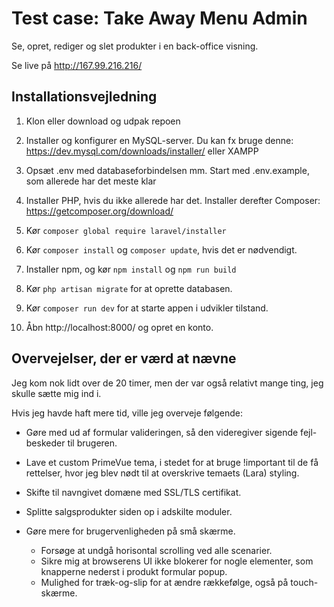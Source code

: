 # Test case: Take Away Menu Admin

Se, opret, rediger og slet produkter i en back-office visning.

Se live på <http://167.99.216.216/>

## Installationsvejledning

1. Klon eller download og udpak repoen

2. Installer og konfigurer en MySQL-server. Du kan fx bruge denne: https://dev.mysql.com/downloads/installer/ eller XAMPP

3. Opsæt .env med databaseforbindelsen mm. Start med .env.example, som allerede har det meste klar

4. Installer PHP, hvis du ikke allerede har det. Installer derefter Composer: https://getcomposer.org/download/

5. Kør `composer global require laravel/installer`

6. Kør `composer install` og `composer update`, hvis det er nødvendigt.

7. Installer npm, og kør `npm install` og `npm run build`

8. Kør `php artisan migrate` for at oprette databasen.

9. Kør `composer run dev` for at starte appen i udvikler tilstand.

10. Åbn http://localhost:8000/ og opret en konto.

## Overvejelser, der er værd at nævne

Jeg kom nok lidt over de 20 timer, men der var også relativt mange ting, jeg skulle sætte mig ind i.

Hvis jeg havde haft mere tid, ville jeg overveje følgende:

- Gøre med ud af formular valideringen, så den videregiver sigende fejl-beskeder til brugeren.

- Lave et custom PrimeVue tema, i stedet for at bruge !important til de få rettelser, hvor jeg blev nødt til at overskrive temaets (Lara) styling.

- Skifte til navngivet domæne med SSL/TLS certifikat.

- Splitte salgsprodukter siden op i adskilte moduler.

- Gøre mere for brugervenligheden på små skærme.
    - Forsøge at undgå horisontal scrolling ved alle scenarier.
    - Sikre mig at browserens UI ikke blokerer for nogle elementer, som knapperne nederst i produkt formular popup.
    - Mulighed for træk-og-slip for at ændre rækkefølge, også på touch-skærme.
